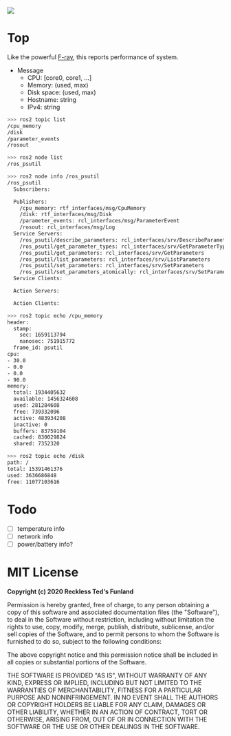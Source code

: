 ![](https://spectrum.ieee.org/image/Mjg5MjEzMg.jpeg)

# Top

Like the powerful [F-ray][1], this reports performance of system.

- Message
    - CPU: [core0, core1, ...]
    - Memory: (used, max)
    - Disk space: (used, max)
    - Hostname: string
    - IPv4: string

```bash
>>> ros2 topic list
/cpu_memory
/disk
/parameter_events
/rosout
```

```bash
>>> ros2 node list
/ros_psutil
```

```bash
>>> ros2 node info /ros_psutil
/ros_psutil
  Subscribers:

  Publishers:
    /cpu_memory: rtf_interfaces/msg/CpuMemory
    /disk: rtf_interfaces/msg/Disk
    /parameter_events: rcl_interfaces/msg/ParameterEvent
    /rosout: rcl_interfaces/msg/Log
  Service Servers:
    /ros_psutil/describe_parameters: rcl_interfaces/srv/DescribeParameters
    /ros_psutil/get_parameter_types: rcl_interfaces/srv/GetParameterTypes
    /ros_psutil/get_parameters: rcl_interfaces/srv/GetParameters
    /ros_psutil/list_parameters: rcl_interfaces/srv/ListParameters
    /ros_psutil/set_parameters: rcl_interfaces/srv/SetParameters
    /ros_psutil/set_parameters_atomically: rcl_interfaces/srv/SetParametersAtomically
  Service Clients:

  Action Servers:

  Action Clients:
```

```bash
>>> ros2 topic echo /cpu_memory
header:
  stamp:
    sec: 1659113794
    nanosec: 751915772
  frame_id: psutil
cpu:
- 30.0
- 0.0
- 0.0
- 90.0
memory:
  total: 1934405632
  available: 1456324608
  used: 281284608
  free: 739332096
  active: 483934208
  inactive: 0
  buffers: 83759104
  cached: 830029824
  shared: 7352320
```

```bash
>>> ros2 topic echo /disk                       
path: /
total: 15391461376
used: 3636686848
free: 11077103616
```

# Todo

- [ ] temperature info
- [ ] network info
- [ ] power/battery info?

# MIT License

**Copyright (c) 2020 Reckless Ted's Funland**

Permission is hereby granted, free of charge, to any person obtaining a copy
of this software and associated documentation files (the "Software"), to deal
in the Software without restriction, including without limitation the rights
to use, copy, modify, merge, publish, distribute, sublicense, and/or sell
copies of the Software, and to permit persons to whom the Software is
furnished to do so, subject to the following conditions:

The above copyright notice and this permission notice shall be included in all
copies or substantial portions of the Software.

THE SOFTWARE IS PROVIDED "AS IS", WITHOUT WARRANTY OF ANY KIND, EXPRESS OR
IMPLIED, INCLUDING BUT NOT LIMITED TO THE WARRANTIES OF MERCHANTABILITY,
FITNESS FOR A PARTICULAR PURPOSE AND NONINFRINGEMENT. IN NO EVENT SHALL THE
AUTHORS OR COPYRIGHT HOLDERS BE LIABLE FOR ANY CLAIM, DAMAGES OR OTHER
LIABILITY, WHETHER IN AN ACTION OF CONTRACT, TORT OR OTHERWISE, ARISING FROM,
OUT OF OR IN CONNECTION WITH THE SOFTWARE OR THE USE OR OTHER DEALINGS IN THE
SOFTWARE.

[1]: https://futurama.fandom.com/wiki/F-Ray
